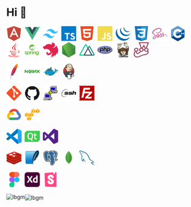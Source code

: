 # Hi 👋

<!-- programming -->
<a target="_blank" rel="noopener noreferrer"
    href="https://angular.io/"><img
        src="https://github.com/devicons/devicon/raw/master/icons/angularjs/angularjs-plain.svg" title="Angular"
        alt="Angular" width="40" height="40" style="max-width: 100%;"></a>&nbsp;
<a target="_blank" rel="noopener noreferrer"
    href="https://vuejs.org/"><img
        src="https://github.com/devicons/devicon/raw/master/icons/vuejs/vuejs-original.svg" title="Vue"
        alt="Vue" width="40" height="40" style="max-width: 100%;"></a>&nbsp;
<a target="_blank" rel="noopener noreferrer"
    href="https://tailwindcss.com/"><img
        src="https://github.com/devicons/devicon/raw/master/icons/tailwindcss/tailwindcss-plain.svg"
        title="TailwindCSS" alt="TailwindCSS" width="40" height="40" style="max-width: 100%;"></a>&nbsp;
<a target="_blank" rel="noopener noreferrer"
    href="https://www.typescriptlang.org/"><img
        src="https://github.com/devicons/devicon/raw/master/icons/typescript/typescript-original.svg"
        title="Typescript" alt="Typescript" width="40" height="40" style="max-width: 100%;"></a>&nbsp;
 <a target="_blank" rel="noopener noreferrer"
    href="https://www.w3.org/"><img
        src="https://github.com/devicons/devicon/raw/master/icons/html5/html5-plain.svg" title="HTML" alt="HTML"
        width="40" height="40" style="max-width: 100%;"></a>&nbsp;
<a target="_blank" rel="noopener noreferrer"
    href="https://www.ecma-international.org/publications-and-standards/standards/ecma-262/"><img
        src="https://github.com/devicons/devicon/raw/master/icons/javascript/javascript-plain.svg" title="Js"
        alt="Js" width="40" height="40" style="max-width: 100%;"></a>&nbsp;
<a target="_blank" rel="noopener noreferrer"
    href="https://jquery.com/"><img
        src="https://github.com/devicons/devicon/raw/master/icons/jquery/jquery-original.svg" title="JQuery"
        alt="JQuery" width="40" height="40" style="max-width: 100%;"></a>&nbsp;
<a target="_blank" rel="noopener noreferrer"
    href="https://www.w3.org/"><img
        src="https://github.com/devicons/devicon/raw/master/icons/css3/css3-original.svg" title="CSS3"
        alt="CSS3" width="40" height="40" style="max-width: 100%;"></a>&nbsp;
<a target="_blank" rel="noopener noreferrer"
    href="https://sass-lang.com/"><img
        src="https://github.com/devicons/devicon/raw/master/icons/sass/sass-original.svg" title="Sass"
        alt="Sass" width="40" height="40" style="max-width: 100%;"></a>&nbsp;
<a target="_blank" rel="noopener noreferrer"
    href="https://cplusplus.com/"><img
        src="https://github.com/devicons/devicon/raw/master/icons/cplusplus/cplusplus-original.svg" title="c++"
        alt="c++" width="40" height="40" style="max-width: 100%;"></a>&nbsp;
<a target="_blank" rel="noopener noreferrer"
    href="https://www.java.com/fr/"><img
        src="https://github.com/devicons/devicon/raw/master/icons/java/java-plain.svg" title="Java" alt="Java"
        width="40" height="40" style="max-width: 100%;"></a>&nbsp;
<a target="_blank" rel="noopener noreferrer"
    href="https://spring.io/"><img
        src="https://github.com/devicons/devicon/raw/master/icons/spring/spring-original-wordmark.svg"
        title="Spring" alt="Spring" width="40" height="40" style="max-width: 100%;"></a>&nbsp;
 <a target="_blank" rel="noopener noreferrer"
    href="https://nestjs.com/"><img
        src="https://github.com/devicons/devicon/raw/master/icons/nestjs/nestjs-plain.svg" title="NestJs"
        alt="NestJs" width="40" height="40" style="max-width: 100%;"></a>&nbsp;
<a target="_blank" rel="noopener noreferrer"
    href="https://nodejs.org/"><img
        src="https://github.com/devicons/devicon/raw/master/icons/nodejs/nodejs-original.svg" title="NodeJS"
        alt="NodeJS" width="40" height="40" style="max-width: 100%;"></a>&nbsp;
<a target="_blank" rel="noopener noreferrer"
    href="https://nuxt.com/"><img
        src="https://github.com/devicons/devicon/raw/master/icons/nuxtjs/nuxtjs-original.svg" title="Nuxt"
        alt="Nuxt" width="40" height="40" style="max-width: 100%;"></a>&nbsp;
<a target="_blank" rel="noopener noreferrer"
    href="https://www.php.net/"><img
        src="https://github.com/devicons/devicon/raw/master/icons/php/php-original.svg" title="PHP" alt="PHP"
        width="40" height="40" style="max-width: 100%;"></a>&nbsp;
<a target="_blank" rel="noopener noreferrer"
    href="https://getcomposer.org/"><img
        src="https://github.com/devicons/devicon/raw/master/icons/composer/composer-original.svg"
        title="composer" alt="composer" width="40" height="40" style="max-width: 100%;"></a>&nbsp;
<a target="_blank" rel="noopener noreferrer"
    href="https://jestjs.io/fr/"><img
        src="https://github.com/devicons/devicon/raw/master/icons/jest/jest-plain.svg" title="Jest" alt="Jest"
        width="40" height="40" style="max-width: 100%;"></a>&nbsp;
<!-- server -->
<a target="_blank" rel="noopener noreferrer"
    href="https://httpd.apache.org/"><img
        src="https://github.com/devicons/devicon/raw/master/icons/apache/apache-original.svg" title="Apache"
        alt="Apache" width="40" height="40" style="max-width: 100%;"></a>&nbsp;
<a target="_blank" rel="noopener noreferrer"
    href="https://www.nginx.com/"><img
        src="https://github.com/devicons/devicon/blob/master/icons/nginx/nginx-original.svg" title="nginx"
        alt="nginx" width="40" height="40" style="max-width: 100%;"></a>&nbsp;
<a target="_blank" rel="noopener noreferrer"
    href="https://www.docker.com/"><img
        src="https://github.com/devicons/devicon/raw/master/icons/docker/docker-original.svg" title="Docker"
        alt="Docker" width="40" height="40" style="max-width: 100%;"></a>&nbsp;
<a target="_blank" rel="noopener noreferrer"
    href="https://www.jenkins.io/"><img
        src="https://github.com/devicons/devicon/raw/master/icons/jenkins/jenkins-original.svg" title="jenkins"
        alt="composer" width="40" height="40" style="max-width: 100%;"></a>&nbsp;
<!-- git and others tools -->
<a target="_blank" rel="noopener noreferrer"
    href="https://git-scm.com/"><img
        src="https://github.com/devicons/devicon/raw/master/icons/git/git-original.svg" title="Git" alt="Git"
        width="40" height="40" style="max-width: 100%;"></a>&nbsp;
<a target="_blank" rel="noopener noreferrer"
    href="https://github.com/"><img
        src="https://github.com/devicons/devicon/blob/master/icons/github/github-original.svg" title="Github" alt="Github"
        width="40" height="40" style="max-width: 100%;"></a>&nbsp;
<a target="_blank" rel="noopener noreferrer"
    href="https://www.putty.org/"><img
        src="https://github.com/devicons/devicon/raw/master/icons/putty/putty-original.svg" title="Putty"
        alt="Putty" width="40" height="40" style="max-width: 100%;"></a>&nbsp;
<a target="_blank" rel="noopener noreferrer"
    href="https://www.google.com/search?q=ssh"><img
        src="https://github.com/devicons/devicon/blob/master/icons/ssh/ssh-original-wordmark.svg" title="ssh"
        alt="ssh" width="40" height="40" style="max-width: 100%;"></a>&nbsp;
<a target="_blank" rel="noopener noreferrer"
    href="https://filezilla-project.org/"><img
        src="https://github.com/devicons/devicon/raw/master/icons/filezilla/filezilla-plain.svg"
        title="Filezilla" alt="Filezilla" width="40" height="40" style="max-width: 100%;"></a>&nbsp;
<!-- cloud -->
<a target="_blank" rel="noopener noreferrer"
    href="https://cloud.google.com/?hl=fr"><img
        src="https://github.com/devicons/devicon/raw/master/icons/googlecloud/googlecloud-original.svg"
        title="Google Cloud" alt="Google Cloud" width="40" height="40" style="max-width: 100%;"></a>&nbsp;
<a target="_blank" rel="noopener noreferrer"
    href="https://aws.amazon.com/"><img
        src="https://github.com/devicons/devicon/blob/master/icons/amazonwebservices/amazonwebservices-original.svg"
        title="AWS" alt="AWS" width="40" height="40" style="max-width: 100%;"></a>&nbsp;
<!-- code editor -->
<a target="_blank" rel="noopener noreferrer"
    href="https://code.visualstudio.com/download"><img
        src="https://github.com/devicons/devicon/raw/master/icons/vscode/vscode-original.svg" title="vscode"
        alt="vscode" width="40" height="40" style="max-width: 100%;"></a>&nbsp;
<a target="_blank" rel="noopener noreferrer"
    href="https://www.qt.io/"><img
        src="https://github.com/devicons/devicon/raw/master/icons/qt/qt-original.svg" title="Qt" alt="Qt"
        width="40" height="40" style="max-width: 100%;"></a>&nbsp;
<a target="_blank" rel="noopener noreferrer"
    href="https://visualstudio.microsoft.com/fr/"><img
        src="https://github.com/devicons/devicon/raw/master/icons/visualstudio/visualstudio-plain.svg"
        title="VisualStudio" alt="VisualStudio" width="40" height="40" style="max-width: 100%;"></a>&nbsp;
<!-- database -->
<a target="_blank" rel="noopener noreferrer"
    href="https://redis.io/"><img
        src="https://github.com/devicons/devicon/raw/master/icons/redis/redis-original.svg" title="Redis"
        alt="Redis" width="40" height="40" style="max-width: 100%;"></a>&nbsp;
<a target="_blank" rel="noopener noreferrer"
    href="https://www.sqlite.org/"><img
        src="https://github.com/devicons/devicon/raw/master/icons/sqlite/sqlite-original.svg" title="SQLite"
        alt="SQLite" width="40" height="40" style="max-width: 100%;"></a>&nbsp;
<a target="_blank" rel="noopener noreferrer"
    href="https://www.postgresql.org/"><img
        src="https://github.com/devicons/devicon/raw/master/icons/postgresql/postgresql-original.svg"
        title="PostgreSQL" alt="PostgreSQL" width="40" height="40" style="max-width: 100%;"></a>&nbsp;
<a target="_blank" rel="noopener noreferrer"
    href="https://www.mongodb.com/"><img
        src="https://github.com/devicons/devicon/raw/master/icons/mongodb/mongodb-original.svg" title="Mongo"
        alt="Mongo" width="40" height="40" style="max-width: 100%;"></a>&nbsp;
<a target="_blank" rel="noopener noreferrer"
    href="https://www.mysql.com/fr/"><img
        src="https://github.com/devicons/devicon/raw/master/icons/mysql/mysql-original.svg" title="MySQL"
        alt="MySQL" width="40" height="40" style="max-width: 100%;"></a>&nbsp;
<!-- design and documentation -->
<a target="_blank" rel="noopener noreferrer"
    href="https://www.figma.com/fr/"><img
        src="https://github.com/devicons/devicon/raw/master/icons/figma/figma-original.svg" title="Figma"
        alt="Figma" width="40" height="40" style="max-width: 100%;"></a>&nbsp;
<a target="_blank" rel="noopener noreferrer"
    href="https://helpx.adobe.com/fr/xd/get-started.html"><img
        src="https://github.com/devicons/devicon/raw/master/icons/xd/xd-plain.svg" title="Adobe XD"
        alt="AdobeXD" width="40" height="40" style="max-width: 100%;"></a>&nbsp;
<a target="_blank" rel="noopener noreferrer"
    href="https://storybook.js.org/"><img
        src="https://github.com/devicons/devicon/raw/master/icons/storybook/storybook-original.svg"
        title="StoryBook" alt="StoryBook" width="40" height="40" style="max-width: 100%;"></a>&nbsp;


<img align="left" src="https://github-readme-stats.vercel.app/api/top-langs?username=lbgm&show_icons=true&locale=en&langs_count=10&layout=compact&hide_title=true" alt="lbgm" />
<img align="center" src="https://github-readme-stats.vercel.app/api?username=lbgm&show_icons=true&locale=en&count_private=true&hide_title=true" alt="lbgm" />
